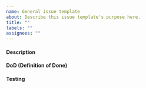```yaml
---
name: General issue template
about: Describe this issue template's purpose here.
title: ""
labels: ""
assignees: ""
---
```


#### Description

<!-- A clear and concise description of what you want to happen. -->

#### DoD (Definition of Done)

<!-- How to know this is implemented. Preferably one short sentence. -->

#### Testing

<!-- How can someone else verify the task, can be test-suite or something else. -->
